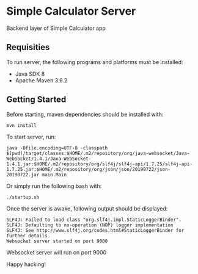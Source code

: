 # Simple Calculator Server

Backend layer of Simple Calculator app

## Requisities

To run server, the following programs and platforms must be installed:

* Java SDK 8
* Apache Maven 3.6.2

## Getting Started

Before starting, maven dependencies should be installed with: 

```
mvn install
```

To start server, run:

```
java -Dfile.encoding=UTF-8 -classpath $(pwd)/target/classes:$HOME/.m2/repository/org/java-websocket/Java-WebSocket/1.4.1/Java-WebSocket-1.4.1.jar:$HOME/.m2/repository/org/slf4j/slf4j-api/1.7.25/slf4j-api-1.7.25.jar:$HOME/.m2/repository/org/json/json/20190722/json-20190722.jar main.Main

```

Or simply run the following bash with:

```
./startup.sh
```

Once the server is awake, following output should be displayed:

```
SLF4J: Failed to load class "org.slf4j.impl.StaticLoggerBinder".
SLF4J: Defaulting to no-operation (NOP) logger implementation
SLF4J: See http://www.slf4j.org/codes.html#StaticLoggerBinder for further details.
Websocket server started on port 9000
```

Websocket server will run on port 9000

Happy hacking!